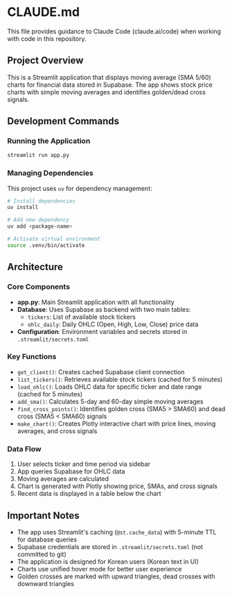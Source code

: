 # CLAUDE.md

This file provides guidance to Claude Code (claude.ai/code) when working with code in this repository.

## Project Overview

This is a Streamlit application that displays moving average (SMA 5/60) charts for financial data stored in Supabase. The app shows stock price charts with simple moving averages and identifies golden/dead cross signals.

## Development Commands

### Running the Application
```bash
streamlit run app.py
```

### Managing Dependencies
This project uses `uv` for dependency management:
```bash
# Install dependencies
uv install

# Add new dependency
uv add <package-name>

# Activate virtual environment
source .venv/bin/activate
```

## Architecture

### Core Components

- **app.py**: Main Streamlit application with all functionality
- **Database**: Uses Supabase as backend with two main tables:
  - `tickers`: List of available stock tickers
  - `ohlc_daily`: Daily OHLC (Open, High, Low, Close) price data
- **Configuration**: Environment variables and secrets stored in `.streamlit/secrets.toml`

### Key Functions

- `get_client()`: Creates cached Supabase client connection
- `list_tickers()`: Retrieves available stock tickers (cached for 5 minutes)
- `load_ohlc()`: Loads OHLC data for specific ticker and date range (cached for 5 minutes)
- `add_sma()`: Calculates 5-day and 60-day simple moving averages
- `find_cross_points()`: Identifies golden cross (SMA5 > SMA60) and dead cross (SMA5 < SMA60) signals
- `make_chart()`: Creates Plotly interactive chart with price lines, moving averages, and cross signals

### Data Flow

1. User selects ticker and time period via sidebar
2. App queries Supabase for OHLC data
3. Moving averages are calculated
4. Chart is generated with Plotly showing price, SMAs, and cross signals
5. Recent data is displayed in a table below the chart

## Important Notes

- The app uses Streamlit's caching (`@st.cache_data`) with 5-minute TTL for database queries
- Supabase credentials are stored in `.streamlit/secrets.toml` (not committed to git)
- The application is designed for Korean users (Korean text in UI)
- Charts use unified hover mode for better user experience
- Golden crosses are marked with upward triangles, dead crosses with downward triangles